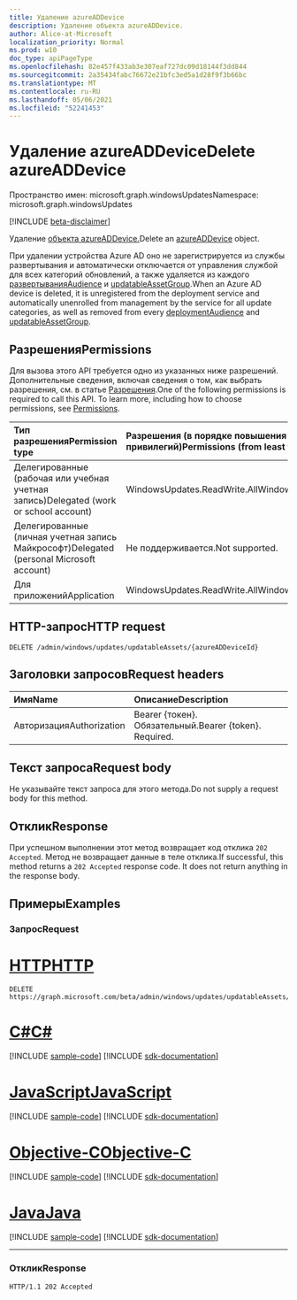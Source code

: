 ```yaml
---
title: Удаление azureADDevice
description: Удаление объекта azureADDevice.
author: Alice-at-Microsoft
localization_priority: Normal
ms.prod: w10
doc_type: apiPageType
ms.openlocfilehash: 82e457f433ab3e307eaf727dc09d18144f3dd844
ms.sourcegitcommit: 2a35434fabc76672e21bfc3ed5a1d28f9f3b66bc
ms.translationtype: MT
ms.contentlocale: ru-RU
ms.lasthandoff: 05/06/2021
ms.locfileid: "52241453"
---
```

# <a name="delete-azureaddevice"></a><span data-ttu-id="b6a06-103">Удаление azureADDevice</span><span class="sxs-lookup"><span data-stu-id="b6a06-103">Delete azureADDevice</span></span>
<span data-ttu-id="b6a06-104">Пространство имен: microsoft.graph.windowsUpdates</span><span class="sxs-lookup"><span data-stu-id="b6a06-104">Namespace: microsoft.graph.windowsUpdates</span></span>

[!INCLUDE [beta-disclaimer](../../includes/beta-disclaimer.md)]

<span data-ttu-id="b6a06-105">Удаление [объекта azureADDevice.](../resources/windowsupdates-azureaddevice.md)</span><span class="sxs-lookup"><span data-stu-id="b6a06-105">Delete an [azureADDevice](../resources/windowsupdates-azureaddevice.md) object.</span></span>

<span data-ttu-id="b6a06-106">При удалении устройства Azure AD оно не зарегистрируется из службы развертывания и автоматически отключается от управления службой для всех категорий обновлений, а также удаляется из каждого [развертыванияAudience](../resources/windowsupdates-deploymentaudience.md) и [updatableAssetGroup](../resources/windowsupdates-updatableassetgroup.md).</span><span class="sxs-lookup"><span data-stu-id="b6a06-106">When an Azure AD device is deleted, it is unregistered from the deployment service and automatically unenrolled from management by the service for all update categories, as well as removed from every [deploymentAudience](../resources/windowsupdates-deploymentaudience.md) and [updatableAssetGroup](../resources/windowsupdates-updatableassetgroup.md).</span></span>

## <a name="permissions"></a><span data-ttu-id="b6a06-107">Разрешения</span><span class="sxs-lookup"><span data-stu-id="b6a06-107">Permissions</span></span>
<span data-ttu-id="b6a06-p101">Для вызова этого API требуется одно из указанных ниже разрешений. Дополнительные сведения, включая сведения о том, как выбрать разрешения, см. в статье [Разрешения](/graph/permissions-reference).</span><span class="sxs-lookup"><span data-stu-id="b6a06-p101">One of the following permissions is required to call this API. To learn more, including how to choose permissions, see [Permissions](/graph/permissions-reference).</span></span>

|<span data-ttu-id="b6a06-110">Тип разрешения</span><span class="sxs-lookup"><span data-stu-id="b6a06-110">Permission type</span></span>|<span data-ttu-id="b6a06-111">Разрешения (в порядке повышения привилегий)</span><span class="sxs-lookup"><span data-stu-id="b6a06-111">Permissions (from least to most privileged)</span></span>|
|:---|:---|
|<span data-ttu-id="b6a06-112">Делегированные (рабочая или учебная учетная запись)</span><span class="sxs-lookup"><span data-stu-id="b6a06-112">Delegated (work or school account)</span></span>|<span data-ttu-id="b6a06-113">WindowsUpdates.ReadWrite.All</span><span class="sxs-lookup"><span data-stu-id="b6a06-113">WindowsUpdates.ReadWrite.All</span></span>|
|<span data-ttu-id="b6a06-114">Делегированные (личная учетная запись Майкрософт)</span><span class="sxs-lookup"><span data-stu-id="b6a06-114">Delegated (personal Microsoft account)</span></span>|<span data-ttu-id="b6a06-115">Не поддерживается.</span><span class="sxs-lookup"><span data-stu-id="b6a06-115">Not supported.</span></span>|
|<span data-ttu-id="b6a06-116">Для приложений</span><span class="sxs-lookup"><span data-stu-id="b6a06-116">Application</span></span>|<span data-ttu-id="b6a06-117">WindowsUpdates.ReadWrite.All</span><span class="sxs-lookup"><span data-stu-id="b6a06-117">WindowsUpdates.ReadWrite.All</span></span>|

## <a name="http-request"></a><span data-ttu-id="b6a06-118">HTTP-запрос</span><span class="sxs-lookup"><span data-stu-id="b6a06-118">HTTP request</span></span>

<!-- {
  "blockType": "ignored"
}
-->
``` http
DELETE /admin/windows/updates/updatableAssets/{azureADDeviceId}
```

## <a name="request-headers"></a><span data-ttu-id="b6a06-119">Заголовки запросов</span><span class="sxs-lookup"><span data-stu-id="b6a06-119">Request headers</span></span>
|<span data-ttu-id="b6a06-120">Имя</span><span class="sxs-lookup"><span data-stu-id="b6a06-120">Name</span></span>|<span data-ttu-id="b6a06-121">Описание</span><span class="sxs-lookup"><span data-stu-id="b6a06-121">Description</span></span>|
|:---|:---|
|<span data-ttu-id="b6a06-122">Авторизация</span><span class="sxs-lookup"><span data-stu-id="b6a06-122">Authorization</span></span>|<span data-ttu-id="b6a06-p102">Bearer {токен}. Обязательный.</span><span class="sxs-lookup"><span data-stu-id="b6a06-p102">Bearer {token}. Required.</span></span>|

## <a name="request-body"></a><span data-ttu-id="b6a06-125">Текст запроса</span><span class="sxs-lookup"><span data-stu-id="b6a06-125">Request body</span></span>
<span data-ttu-id="b6a06-126">Не указывайте текст запроса для этого метода.</span><span class="sxs-lookup"><span data-stu-id="b6a06-126">Do not supply a request body for this method.</span></span>

## <a name="response"></a><span data-ttu-id="b6a06-127">Отклик</span><span class="sxs-lookup"><span data-stu-id="b6a06-127">Response</span></span>

<span data-ttu-id="b6a06-p103">При успешном выполнении этот метод возвращает код отклика `202 Accepted`. Метод не возвращает данные в теле отклика.</span><span class="sxs-lookup"><span data-stu-id="b6a06-p103">If successful, this method returns a `202 Accepted` response code. It does not return anything in the response body.</span></span>

## <a name="examples"></a><span data-ttu-id="b6a06-130">Примеры</span><span class="sxs-lookup"><span data-stu-id="b6a06-130">Examples</span></span>

### <a name="request"></a><span data-ttu-id="b6a06-131">Запрос</span><span class="sxs-lookup"><span data-stu-id="b6a06-131">Request</span></span>

# <a name="http"></a>[<span data-ttu-id="b6a06-132">HTTP</span><span class="sxs-lookup"><span data-stu-id="b6a06-132">HTTP</span></span>](#tab/http)
<!-- {
  "blockType": "request",
  "name": "delete_azureaddevice"
}
-->
``` http
DELETE https://graph.microsoft.com/beta/admin/windows/updates/updatableAssets/{azureADDeviceId}
```
# <a name="c"></a>[<span data-ttu-id="b6a06-133">C#</span><span class="sxs-lookup"><span data-stu-id="b6a06-133">C#</span></span>](#tab/csharp)
[!INCLUDE [sample-code](../includes/snippets/csharp/delete-azureaddevice-csharp-snippets.md)]
[!INCLUDE [sdk-documentation](../includes/snippets/snippets-sdk-documentation-link.md)]

# <a name="javascript"></a>[<span data-ttu-id="b6a06-134">JavaScript</span><span class="sxs-lookup"><span data-stu-id="b6a06-134">JavaScript</span></span>](#tab/javascript)
[!INCLUDE [sample-code](../includes/snippets/javascript/delete-azureaddevice-javascript-snippets.md)]
[!INCLUDE [sdk-documentation](../includes/snippets/snippets-sdk-documentation-link.md)]

# <a name="objective-c"></a>[<span data-ttu-id="b6a06-135">Objective-C</span><span class="sxs-lookup"><span data-stu-id="b6a06-135">Objective-C</span></span>](#tab/objc)
[!INCLUDE [sample-code](../includes/snippets/objc/delete-azureaddevice-objc-snippets.md)]
[!INCLUDE [sdk-documentation](../includes/snippets/snippets-sdk-documentation-link.md)]

# <a name="java"></a>[<span data-ttu-id="b6a06-136">Java</span><span class="sxs-lookup"><span data-stu-id="b6a06-136">Java</span></span>](#tab/java)
[!INCLUDE [sample-code](../includes/snippets/java/delete-azureaddevice-java-snippets.md)]
[!INCLUDE [sdk-documentation](../includes/snippets/snippets-sdk-documentation-link.md)]

---


### <a name="response"></a><span data-ttu-id="b6a06-137">Отклик</span><span class="sxs-lookup"><span data-stu-id="b6a06-137">Response</span></span>

<!-- {
  "blockType": "response",
  "truncated": true
}
-->
``` http
HTTP/1.1 202 Accepted
```


